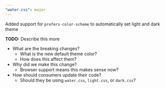```yaml
---
"water.css": major
---
```


Added support for `prefers-color-scheme` to automatically set light and dark theme

**TODO:** Describe this more
- What are the breaking changes?
  - What is the new default theme color?
  - How does this affect them? 
- Why did we make this change?
  - Browser support means this makes sense now?
- How should consumers update their code?
  - Should they be using `water.css`, `light.css`, or `dark.css`?
```